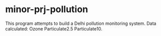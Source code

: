# minor-prj-pollution
This program attempts to build a Delhi pollution monitoring system.
Data calculated:
  Ozone
  Particulate2.5
  Particulate10.

